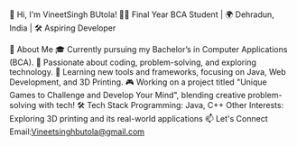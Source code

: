 👋 Hi, I'm VineetSingh BUtola!
👨‍💻 Final Year BCA Student | 🌍 Dehradun, India | 🛠 Aspiring Developer

🚀 About Me
🎓 Currently pursuing my Bachelor’s in Computer Applications (BCA).
🎯 Passionate about coding, problem-solving, and exploring technology.
🌱 Learning new tools and frameworks, focusing on Java, Web Development, and 3D Printing.
🎮 Working on a project titled "Unique Games to Challenge and Develop Your Mind", blending creative problem-solving with tech!
🛠 Tech Stack
Programming: Java, C++
Other Interests: Exploring 3D printing and its real-world applications
📫 Let's Connect
Email:Vineetsinghbutola@gmail.com
